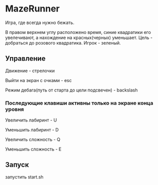 # MazeRunner

Игра, где всегда нужно бежать.

В правом верхнем углу расположено время, синие квадратики его увелечивают, а нахождение на красных(черных) уменьшает. Цель - добраться до розового квадратика. Игрок - зеленый.

## Управление

Движение - стрелочки

Выйти на экран с очками - esc

Режим дебага(путь от старта до цели подсвечен) - backslash

### Последующие клавиши активны только на экране конца уровня

Увеличить лабиринт - U

Уменьшить лабиринт - D

Увеличить сложность - Q

Уменьшить сложность - E


## Запуск

запустить start.sh


